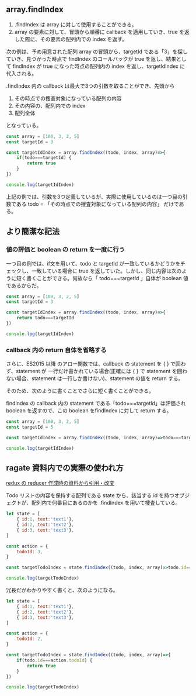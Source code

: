 ## array.findIndex

1. .findIndex は array に対して使用することができる。
2. array の要素に対して、冒頭から順番に callback を適用していき、true を返した際に、その要素の配列内での index を返す。

次の例は、予め用意された配列 array の冒頭から、targetId である「3」を探していき、見つかった時点で findIndex のコールバックが true を返し、結果として findIndex が true になった時点の配列内の index を返し、targetIdIndex に代入される。

.findIndex 内の callback は最大で3つの引数を取ることができ、先頭から

1. その時点での捜査対象になっている配列の内容
2. その内容の、配列内での index
3. 配列全体

となっている。

```js
const array = [100, 3, 2, 5]
const targetId = 3

const targetIdIndex = array.findIndex((todo, index, array)=>{
    if(todo===targetId) {
        return true
    }
})

console.log(targetIdIndex)
```

上記の例では、引数を3つ定義しているが、実際に使用しているのは一つ目の引数である todo = 「その時点での捜査対象になっている配列の内容」 だけである。

## より簡潔な記法

### 値の評価と boolean の return を一度に行う

一つ目の例では、if文を用いて、todo と targetId が一致しているかどうかをチェックし、一致している場合に true を返していた。しかし、同じ内容は次のように短く書くことができる。何故なら「 todo===targetId 」自体が boolean 値であるからだ。

```js
const array = [100, 3, 2, 5]
const targetId = 3

const targetIdIndex = array.findIndex((todo, index, array)=>{
    return todo===targetId
})

console.log(targetIdIndex)
```

### callback 内の return 自体を省略する

さらに、ES2015 以降 のアロー関数では、callback の statement を { } で囲わず、statement  が 一行だけ書かれている場合\(正確には { } で statement を囲わない場合、statement は一行しか書けない\)、statement の値を return する。

そのため、次のように書くことでさらに短く書くことができる。

findIndex の callback 内の statement である「todo===targetId」は評価され boolean を返すので、この boolean をfindIndex に対して return する。

```js
const array = [100, 3, 2, 5]
const targetId = 5

const targetIdIndex = array.findIndex((todo, index, array)=>todo===targetId)

console.log(targetIdIndex)
```

## ragate  資料内での実際の使われ方

[redux の reducer 作成時の資料から引用・改変](https://ragate-inc.gitbooks.io/redux/content/TODOアプリ/reducer.html)

Todo リストの内容を保持する配列である state から、該当する id を持つオブジェクトが、配列内で何番目にあるのかを .findIndex を用いて捜査している。

```js
let state = [
    { id:1, text:'text1'},
    { id:2, text:'text2'},
    { id:3, text:'text3'},
]

const action = {
    todoId: 3,
}

const targetTodoIndex = state.findIndex((todo, index, array)=>todo.id===action.todoId)

console.log(targetTodoIndex)
```

冗長だがわかりやすく書くと、次のようになる。

```js
let state = [
    { id:1, text:'text1'},
    { id:2, text:'text2'},
    { id:3, text:'text3'},
]

const action = {
    todoId: 2,
}

const targetTodoIndex = state.findIndex((todo, index, array)=>{
    if(todo.id===action.todoId) {
        return true
    }
})

console.log(targetTodoIndex)
```



